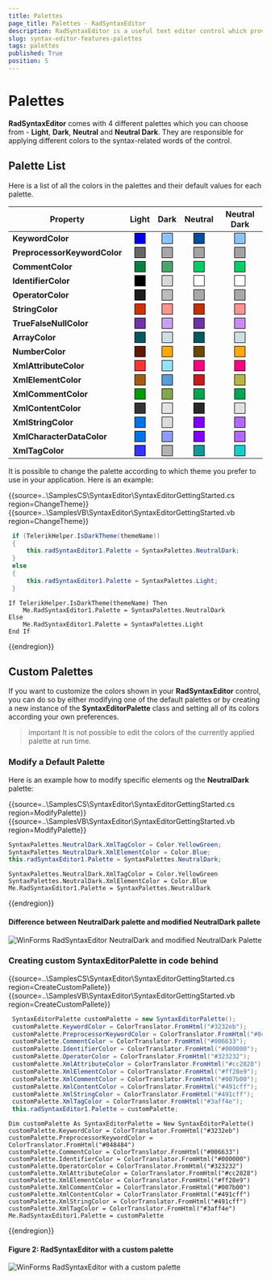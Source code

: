 ```yaml
---
title: Palettes
page_title: Palettes - RadSyntaxEditor
description: RadSyntaxEditor is a useful text editor control which provides built-in syntax highlighting and code editing experience
slug: syntax-editor-features-palettes
tags: palettes
published: True
position: 5
---
```


# Palettes

<style>
.palette-color {
	width:20px;
	height:20px;
	margin: auto;
	border: 1px solid black;
}

/* KeywordColor */
.keywordColor-light{
	background: #0000E6;
}
.keywordColor-dark{
	background: #89C4FF;
}
.keywordColor-neutral{
	background: #004F9D;
}
.keywordColor-neutral-dark{
	background: #89C4FF;
}
/* PreprocessorKeywordColor */
.preprocessorKeywordColor-light{
	background: #666666;
}
.preprocessorKeywordColor-dark{
	background: #A6A6A6;
}
.preprocessorKeywordColor-neutral{
	background: #A2A2A2;
}
.preprocessorKeywordColor-neutral-dark{
	background: #A2A2A2;
}
/* CommentColor */
.commentColor-light{
	background: #008040;
}
.commentColor-dark{
	background: #4AA66B;
}
.commentColor-neutral{
	background: #00CD66;
}
.commentColor-neutral-dark{
	background: #00CD66;
}
/* IdentifierColor */
.identifierColor-light{
	background: #000000;
}
.identifierColor-dark{
	background: #D7D7D7;
}
.identifierColor-neutral{
	background: #FFFFFF;
}
.identifierColor-neutral-dark{
	background: #FFFFFF;
}
/* OperatorColor */
.operatorColor-light{
	background: #1C1C1C;
}
.operatorColor-dark{
	background: #BCBCBC;
}
.operatorColor-neutral{
	background: #A8A8A8;
}
.operatorColor-neutral-dark{
	background: #A8A8A8;
}
/* StringColor */
.stringColor-light{
	background: #CB3300;
}
.stringColor-dark{
	background: #FF9292;
}
.stringColor-neutral{
	background: #C33100;
}
.stringColor-neutral-dark{ 
	background: #FF9292;
}
/* TrueFalseNullColor */
.trueFalseNullColor-light{
	background: #6D33A8;
}
.trueFalseNullColor-dark{
	background: #C79FEF;
}
.trueFalseNullColor-neutral{
	background: #6D33A8;
}
.trueFalseNullColor-neutral-dark{ 
	background: #C68CFF;
}
/* ArrayColor */
.arrayColor-light{
	background: #005961;
}
.arrayColor-dark{
	background: #CDDEE4;
}
.arrayColor-neutral{
	background: #005961;
}
.arrayColor-neutral-dark{ 
	background: #CDDEE4;
}
/* NumberColor */
.numberColor-light{
	background: #621800;
}
.numberColor-dark{
	background: #FFA800;
}
.numberColor-neutral{
	background: #6C4800;
}
.numberColor-neutral-dark{ 
	background: #FFA800;
}
/* XmlAttributeColor */
.xmlAttributeColor-light{
	background: #FF3333;
}
.xmlAttributeColor-dark{
	background: #92E3F4;
}
.xmlAttributeColor-neutral{
	background: #FF0080;
}
.xmlAttributeColor-neutral-dark{
	background: #FF0080;
}
/* XmlElementColor */
.xmlElementColor-light{
	background: #A35C15;
}
.xmlElementColor-dark{
	background: #569CD6;
}
.xmlElementColor-neutral{
	background: #C91919;
}
.xmlElementColor-neutral-dark{
	background: #B5B543;
}
/* XmlCommentColor */
.xmlCommentColor-light{
	background: #009A00;
}
.xmlCommentColor-dark{
	background: #85A64A;
}
.xmlCommentColor-neutral{
	background: #00A451;
}
.xmlCommentColor-neutral-dark{
	background: #00A451;
}
/* XmlContentColor */
.xmlContentColor-light{
	background: #333333;
}
.xmlContentColor-dark{
	background: #E2E2E2;
}
.xmlContentColor-neutral{
	background: #292929;
}
.xmlContentColor-neutral-dark{
	background: #E2E2E2;
}
/* XmlStringColor */
.xmlStringColor-light{
	background: #0073E5;
}
.xmlStringColor-dark{
	background: #DCDCDC;
}
.xmlStringColor-neutral{
	background: #8000FF;
}
.xmlStringColor-neutral-dark{
	background: #B266FF;
}
/* XmlCharacterColor */
.xmlCharacterColor-light{
	background: #0073E5;
}
.xmlCharacterColor-dark{
	background: #8F9CFF;
}
.xmlCharacterColor-neutral{
	background: #8000FF;
}
.xmlCharacterColor-neutral-dark{
	background: #B266FF;
}
/* XmlTagColor */
.xmlTagColor-light{
	background: #3333FF;
}
.xmlTagColor-dark{
	background: #B1B1B1;
}
.xmlTagColor-neutral{
	background: #0F9998;
}
.xmlTagColor-neutral-dark{
	background: #14CCCB;
}
article table
{
    table-layout: auto;
}
</style>

**RadSyntaxEditor** comes with 4 different palettes which you can choose from - **Light**, **Dark**, **Neutral** and **Neutral Dark**. They are responsible for applying different colors to the syntax-related words of the control.

## Palette List

Here is a list of all the colors in the palettes and their default values for each palette.

|Property|Light|Dark|Neutral|Neutral Dark|
|---|:---:|:---:|:---:|:---:|
|**KeywordColor**|<div class="palette-color keywordColor-light"></div>|<div class="palette-color keywordColor-dark"></div>|<div class="palette-color keywordColor-neutral"></div>|<div class="palette-color keywordColor-neutral-dark"></div>|
|**PreprocessorKeywordColor**|<div class="palette-color preprocessorKeywordColor-light"></div>|<div class="palette-color preprocessorKeywordColor-dark"></div>|<div class="palette-color preprocessorKeywordColor-neutral"></div>|<div class="palette-color preprocessorKeywordColor-neutral-dark"></div>|
|**CommentColor**|<div class="palette-color commentColor-light"></div>|<div class="palette-color commentColor-dark"></div>|<div class="palette-color commentColor-neutral"></div>|<div class="palette-color commentColor-neutral-dark"></div>|
|**IdentifierColor**|<div class="palette-color identifierColor-light"></div>|<div class="palette-color identifierColor-dark"></div>|<div class="palette-color identifierColor-neutral"></div>|<div class="palette-color identifierColor-neutral-dark"></div>|
|**OperatorColor**|<div class="palette-color operatorColor-light"></div>|<div class="palette-color operatorColor-dark"></div>|<div class="palette-color operatorColor-neutral"></div>|<div class="palette-color operatorColor-neutral-dark"></div>|
|**StringColor**|<div class="palette-color stringColor-light"></div>|<div class="palette-color stringColor-dark"></div>|<div class="palette-color stringColor-neutral"></div>|<div class="palette-color stringColor-neutral-dark"></div>|
|**TrueFalseNullColor**|<div class="palette-color trueFalseNullColor-light"></div>|<div class="palette-color trueFalseNullColor-dark"></div>|<div class="palette-color trueFalseNullColor-neutral"></div>|<div class="palette-color trueFalseNullColor-neutral-dark"></div>|
|**ArrayColor**|<div class="palette-color arrayColor-light"></div>|<div class="palette-color arrayColor-dark"></div>|<div class="palette-color arrayColor-neutral"></div>|<div class="palette-color arrayColor-neutral-dark"></div>|
|**NumberColor**|<div class="palette-color numberColor-light"></div>|<div class="palette-color numberColor-dark"></div>|<div class="palette-color numberColor-neutral"></div>|<div class="palette-color numberColor-neutral-dark"></div>|
|**XmlAttributeColor**|<div class="palette-color xmlAttributeColor-light"></div>|<div class="palette-color xmlAttributeColor-dark"></div>|<div class="palette-color xmlAttributeColor-neutral"></div>|<div class="palette-color xmlAttributeColor-neutral-dark"></div>|
|**XmlElementColor**|<div class="palette-color xmlElementColor-light"></div>|<div class="palette-color xmlElementColor-dark"></div>|<div class="palette-color xmlElementColor-neutral"></div>|<div class="palette-color xmlElementColor-neutral-dark"></div>|
|**XmlCommentColor**|<div class="palette-color xmlCommentColor-light"></div>|<div class="palette-color xmlCommentColor-dark"></div>|<div class="palette-color xmlCommentColor-neutral"></div>|<div class="palette-color xmlCommentColor-neutral-dark"></div>|
|**XmlContentColor**|<div class="palette-color xmlContentColor-light"></div>|<div class="palette-color xmlContentColor-dark"></div>|<div class="palette-color xmlContentColor-neutral"></div>|<div class="palette-color xmlContentColor-neutral-dark"></div>|
|**XmlStringColor**|<div class="palette-color xmlStringColor-light"></div>|<div class="palette-color xmlStringColor-dark"></div>|<div class="palette-color xmlStringColor-neutral"></div>|<div class="palette-color xmlStringColor-neutral-dark"></div>|
|**XmlCharacterDataColor**|<div class="palette-color xmlCharacterColor-light"></div>|<div class="palette-color xmlCharacterColor-dark"></div>|<div class="palette-color xmlCharacterColor-neutral"></div>|<div class="palette-color xmlCharacterColor-neutral-dark"></div>|
|**XmlTagColor**|<div class="palette-color xmlTagColor-light"></div>|<div class="palette-color xmlTagColor-dark"></div>|<div class="palette-color xmlTagColor-neutral"></div>|<div class="palette-color xmlTagColor-neutral-dark"></div>|

It is possible to change the palette according to which theme you prefer to use in your application. Here is an example:

{{source=..\SamplesCS\SyntaxEditor\SyntaxEditorGettingStarted.cs region=ChangeTheme}} 
{{source=..\SamplesVB\SyntaxEditor\SyntaxEditorGettingStarted.vb region=ChangeTheme}}

````C#
 if (TelerikHelper.IsDarkTheme(themeName))
 {
     this.radSyntaxEditor1.Palette = SyntaxPalettes.NeutralDark;
 }
 else
 {
     this.radSyntaxEditor1.Palette = SyntaxPalettes.Light;
 }

````
````VB.NET
If TelerikHelper.IsDarkTheme(themeName) Then
    Me.RadSyntaxEditor1.Palette = SyntaxPalettes.NeutralDark
Else
    Me.RadSyntaxEditor1.Palette = SyntaxPalettes.Light
End If

````

{{endregion}} 

## Custom Palettes

If you want to customize the colors shown in your **RadSyntaxEditor** control, you can do so by either modifying one of the default palettes or by creating a new instance of the **SyntaxEditorPalette** class and setting all of its colors according your own preferences.

>important It is not possible to edit the colors of the currently applied palette at run time.

### Modify a Default Palette

Here is an example how to modify specific elements og the **NeutralDark** palette:

{{source=..\SamplesCS\SyntaxEditor\SyntaxEditorGettingStarted.cs region=ModifyPalette}} 
{{source=..\SamplesVB\SyntaxEditor\SyntaxEditorGettingStarted.vb region=ModifyPalette}}

````C#
SyntaxPalettes.NeutralDark.XmlTagColor = Color.YellowGreen;
SyntaxPalettes.NeutralDark.XmlElementColor = Color.Blue;
this.radSyntaxEditor1.Palette = SyntaxPalettes.NeutralDark;

````
````VB.NET
SyntaxPalettes.NeutralDark.XmlTagColor = Color.YellowGreen
SyntaxPalettes.NeutralDark.XmlElementColor = Color.Blue
Me.RadSyntaxEditor1.Palette = SyntaxPalettes.NeutralDark

````

{{endregion}} 

#### Difference between NeutralDark palette and modified NeutralDark pallete

![WinForms RadSyntaxEditor NeutralDark and modified NeutralDark Palette](images/palettes002.png)

### Creating custom SyntaxEditorPalette in code behind

{{source=..\SamplesCS\SyntaxEditor\SyntaxEditorGettingStarted.cs region=CreateCustomPallete}} 
{{source=..\SamplesVB\SyntaxEditor\SyntaxEditorGettingStarted.vb region=CreateCustomPallete}}

````C#
 SyntaxEditorPalette customPalette = new SyntaxEditorPalette();
 customPalette.KeywordColor = ColorTranslator.FromHtml("#3232eb");
 customPalette.PreprocessorKeywordColor = ColorTranslator.FromHtml("#848484");
 customPalette.CommentColor = ColorTranslator.FromHtml("#006633");
 customPalette.IdentifierColor = ColorTranslator.FromHtml("#000000");
 customPalette.OperatorColor = ColorTranslator.FromHtml("#323232");
 customPalette.XmlAttributeColor = ColorTranslator.FromHtml("#cc2828");
 customPalette.XmlElementColor = ColorTranslator.FromHtml("#ff28e9");
 customPalette.XmlCommentColor = ColorTranslator.FromHtml("#007b00");
 customPalette.XmlContentColor = ColorTranslator.FromHtml("#491cff");
 customPalette.XmlStringColor = ColorTranslator.FromHtml("#491cff");
 customPalette.XmlTagColor = ColorTranslator.FromHtml("#3aff4e");
 this.radSyntaxEditor1.Palette = customPalette;

````
````VB.NET
Dim customPalette As SyntaxEditorPalette = New SyntaxEditorPalette()
customPalette.KeywordColor = ColorTranslator.FromHtml("#3232eb")
customPalette.PreprocessorKeywordColor = ColorTranslator.FromHtml("#848484")
customPalette.CommentColor = ColorTranslator.FromHtml("#006633")
customPalette.IdentifierColor = ColorTranslator.FromHtml("#000000")
customPalette.OperatorColor = ColorTranslator.FromHtml("#323232")
customPalette.XmlAttributeColor = ColorTranslator.FromHtml("#cc2828")
customPalette.XmlElementColor = ColorTranslator.FromHtml("#ff28e9")
customPalette.XmlCommentColor = ColorTranslator.FromHtml("#007b00")
customPalette.XmlContentColor = ColorTranslator.FromHtml("#491cff")
customPalette.XmlStringColor = ColorTranslator.FromHtml("#491cff")
customPalette.XmlTagColor = ColorTranslator.FromHtml("#3aff4e")
Me.RadSyntaxEditor1.Palette = customPalette

````

{{endregion}} 

#### Figure 2: RadSyntaxEditor with a custom palette
![WinForms RadSyntaxEditor with a custom palette](images/palettes003.png)
